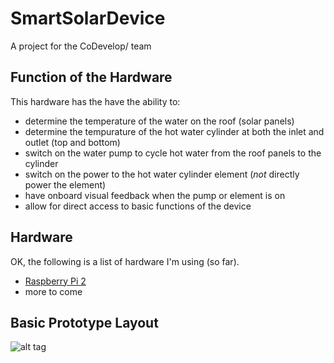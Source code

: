 # SmartSolarDevice
A project for the CoDevelop/ team
## Function of the Hardware
This hardware has the have the ability to:
* determine the temperature of the water on the roof (solar panels)
* determine the tempurature of the hot water cylinder at both the inlet and outlet (top and bottom)
* switch on the water pump to cycle hot water from the roof panels to the cylinder
* switch on the power to the hot water cylinder element (*not* directly power the element)
* have onboard visual feedback when the pump or element is on
* allow for direct access to basic functions of the device
## Hardware
OK, the following is a list of hardware I'm using (so far).
* [Raspberry Pi 2](https://www.raspberrypi.org/products/raspberry-pi-2-model-b/)
* more to come
## Basic Prototype Layout
![alt tag](http://www.webconception.co.nz/media/smartsolar/breadboard.png "Early breadboard design")